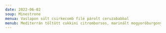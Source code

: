```yaml
---
date: 2022-06-02
soup: Minestrone
menua: Vaslapon sült csirkecomb filé párolt ceruzababbal
menub: Mediterrán töltött cukkini citromborsos, marinált mogyoróburgonyával
---
```

